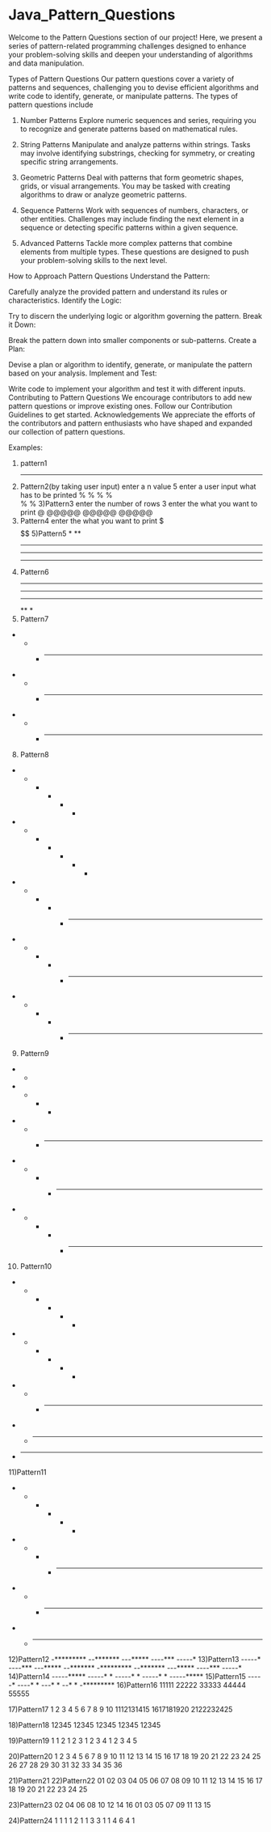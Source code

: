 # Java_Pattern_Questions
Welcome to the Pattern Questions section of our project! Here, we present a series of pattern-related programming challenges designed to enhance your problem-solving skills and deepen your understanding of algorithms and data manipulation.

Types of Pattern Questions
Our pattern questions cover a variety of patterns and sequences, challenging you to devise efficient algorithms and write code to identify, generate, or manipulate patterns. The types of pattern questions include
1. Number Patterns
Explore numeric sequences and series, requiring you to recognize and generate patterns based on mathematical rules.

2. String Patterns
Manipulate and analyze patterns within strings. Tasks may involve identifying substrings, checking for symmetry, or creating specific string arrangements.

3. Geometric Patterns
Deal with patterns that form geometric shapes, grids, or visual arrangements. You may be tasked with creating algorithms to draw or analyze geometric patterns.

4. Sequence Patterns
Work with sequences of numbers, characters, or other entities. Challenges may include finding the next element in a sequence or detecting specific patterns within a given sequence.

5. Advanced Patterns
Tackle more complex patterns that combine elements from multiple types. These questions are designed to push your problem-solving skills to the next level.

How to Approach Pattern Questions
Understand the Pattern:

Carefully analyze the provided pattern and understand its rules or characteristics.
Identify the Logic:

Try to discern the underlying logic or algorithm governing the pattern.
Break it Down:

Break the pattern down into smaller components or sub-patterns.
Create a Plan:

Devise a plan or algorithm to identify, generate, or manipulate the pattern based on your analysis.
Implement and Test:

Write code to implement your algorithm and test it with different inputs.
Contributing to Pattern Questions
We encourage contributors to add new pattern questions or improve existing ones. Follow our Contribution Guidelines to get started.
Acknowledgements
We appreciate the efforts of the contributors and pattern enthusiasts who have shaped and expanded our collection of pattern questions.

Examples:
1) pattern1
   *****
2) Pattern2(by taking user input)
   enter a n value
    5
   enter a user input what has to be printed
    %
    %
    %
    %  
    %
    %
 3)Pattern3
   enter the number of rows
   3
   enter the what you want to print
   @
   @@@@@
   @@@@@
   @@@@@ 
4) Pattern4
   enter the what you want to print
   $
   $$$$$$$$$$
   $$$$$$$$$$
   $$$$$$$$$$
   $$$$$$$$$$
   $$$$$$$$$$
5)Pattern5
   *
   **
   ***
   ****
   *****
6) Pattern6
   *****
   ****
   ***
   **
   *
7) Pattern7
 -  -  -  *  *  * 
 -  -  -  *  *  * 
 -  -  -  *  *  * 
8) Pattern8
 -  -  -  -  -  * 
 -  -  -  -  -  *  * 
 -  -  -  -  -  *  *  * 
 -  -  -  -  -  *  *  *  * 
 -  -  -  -  -  *  *  *  *  *
9) Pattern9
 -  * 
 -  -  *  * 
 -  -  -  *  *  * 
 -  -  -  -  *  *  *  * 
 -  -  -  -  -  *  *  *  *  *
10) Pattern10
- - - - - * 
- - - - * * 
- - - * * * 
- - * * * * 
- * * * * *
11)Pattern11
- - - - - * 
- - - - * * * 
- - - * * * * * 
- - * * * * * * *
12)Pattern12
-*********
--*******
---*****
----***
-----*
13)Pattern13
-----*
----***
---*****
--*******
-*********
--*******
---*****
----***
-----*
14)Pattern14
-----*****
-----*   *
-----*   *
-----*   *
-----*****
15)Pattern15
-----*
----* *
---*   *
--*     *
-*********
16)Pattern16
11111
22222
33333
44444
55555

17)Pattern17
1 2 3 4 5 
6 7 8 9 10 
1112131415
1617181920
2122232425

18)Pattern18
12345
12345
12345
12345
12345

19)Pattern19
1 
1 2 
1 2 3 
1 2 3 4 
1 2 3 4 5 

20)Pattern20
1 
2 3 
4 5 6 
7 8 9 10 
11 12 13 14 15 
16 17 18 19 20 21 
22 23 24 25 26 27 28 
29 30 31 32 33 34 35 36 

21)Pattern21
22)Pattern22
01 02 03 04 05 
06 07 08 09 10 
11 12 13 14 15 
16 17 18 19 20 
21 22 23 24 25 

23)Pattern23
02 04 06 08 
10 12 14 16 
01 03 05 07 
09 11 13 15

24)Pattern24
          1 
        1   1 
      1   2   1 
    1   3   3   1 
  1   4   6   4   1 

